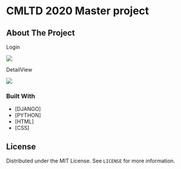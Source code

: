 # CMLTD 2020 Master project

<!-- ABOUT THE PROJECT -->

## About The Project

<p>Login</p>
<img src="uploads/avatars/profile.gif">
<p>DetailView</p>
<img src="uploads/avatars/detailview.gif">

### Built With

- [DJANGO]
- [PYTHON]
- [HTML]
- [CSS]

<!-- LICENSE -->

## License

Distributed under the MIT License. See `LICENSE` for more information.
